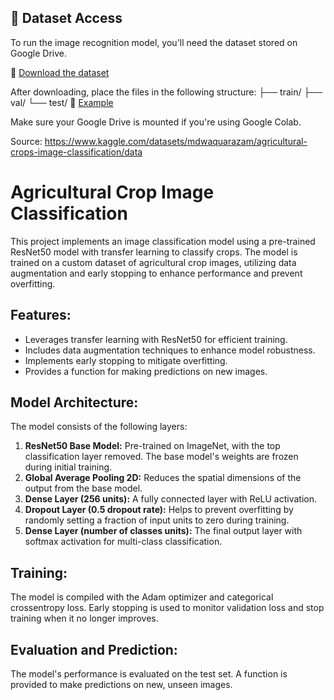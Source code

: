 ## 📁 Dataset Access

To run the image recognition model, you'll need the dataset stored on Google Drive.

🔗 [Download the dataset](https://drive.google.com/drive/folders/1T66tlNMRkInr8mQoce6KJIUOwSvBn7Fj?usp=sharing)

After downloading, place the files in the following structure:
├── train/ 
├── val/ 
└── test/
🔗 [Example](https://drive.google.com/drive/folders/16NLBRQlF_2thtIvkpcR9V3_XcIjToZFE?usp=sharing)

Make sure your Google Drive is mounted if you're using Google Colab.

Source: https://www.kaggle.com/datasets/mdwaquarazam/agricultural-crops-image-classification/data

# Agricultural Crop Image Classification

This project implements an image classification model using a pre-trained ResNet50 model with transfer learning to classify crops. The model is trained on a custom dataset of agricultural crop images, utilizing data augmentation and early stopping to enhance performance and prevent overfitting.

## Features:

*   Leverages transfer learning with ResNet50 for efficient training.
*   Includes data augmentation techniques to enhance model robustness.
*   Implements early stopping to mitigate overfitting.
*   Provides a function for making predictions on new images.

## Model Architecture:

The model consists of the following layers:

1.  **ResNet50 Base Model:** Pre-trained on ImageNet, with the top classification layer removed. The base model's weights are frozen during initial training.
2.  **Global Average Pooling 2D:** Reduces the spatial dimensions of the output from the base model.
3.  **Dense Layer (256 units):** A fully connected layer with ReLU activation.
4.  **Dropout Layer (0.5 dropout rate):** Helps to prevent overfitting by randomly setting a fraction of input units to zero during training.
5.  **Dense Layer (number of classes units):** The final output layer with softmax activation for multi-class classification.

## Training:
The model is compiled with the Adam optimizer and categorical crossentropy loss. Early stopping is used to monitor validation loss and stop training when it no longer improves.

## Evaluation and Prediction:
The model's performance is evaluated on the test set. A function is provided to make predictions on new, unseen images.
